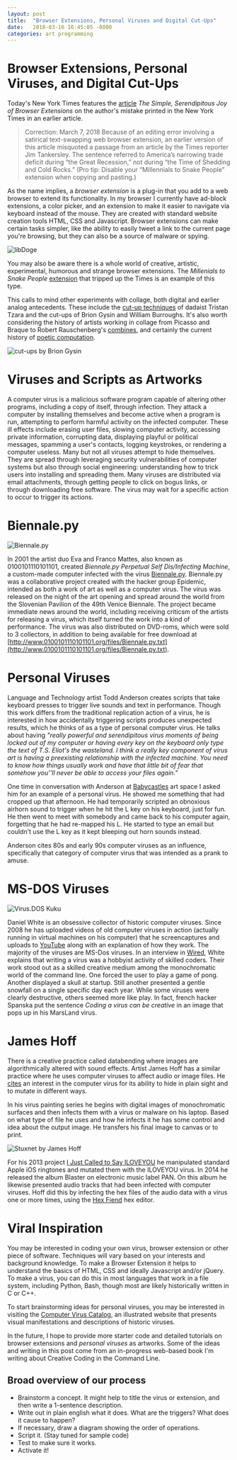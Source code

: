 ```yaml
---
layout: post
title:  "Browser Extensions, Personal Viruses and Digital Cut-Ups"
date:   2018-03-16 16:45:05 -0800
categories: art programming
---
```


# Browser Extensions, Personal Viruses, and Digital Cut-Ups

Today's New York Times features the [article](https://www.nytimes.com/2018/03/15/smarter-living/browser-extensions-text-swapping.html) *The Simple, Serendipitous Joy of Browser Extensions* on the author's mistake printed in the New York Times in an earlier article.

> Correction: March 7, 2018
> Because of an editing error involving a satirical text-swapping web browser extension, an earlier version of this article misquoted a passage from an article by the Times reporter Jim Tankersley. The sentence referred to America’s narrowing trade deficit during “the Great Recession,” not during “the Time of Shedding and Cold Rocks.” (Pro tip: Disable your “Millennials to Snake People” extension when copying and pasting.)

As the name implies, a *browser extension* is a plug-in that you add to a web browser to extend its functionality. In my browser I currently have ad-block extensions, a color picker, and an extension to make it easier to navigate via keyboard instead of the mouse. They are created with standard website creation tools HTML, CSS and Javascript. Browser extensions can make certain tasks simpler, like the ability to easily tweet a link to the current page you're browsing, but they can also be a source of malware or spying. 

![libDoge](https://static01.nyt.com/images/2018/03/14/smarter-living/15sl-chromeextension/15sl-chromeextension-master675.png)

You may also be aware there is a whole world of creative, artistic, experimental, humorous and strange browser extensions. The *Millenials to Snake People* [extension](https://chrome.google.com/webstore/detail/millennials-to-snake-peop/jhkibealmjkbkafogihpeidfcgnigmlf?hl=en-US) that tripped up the Times is an example of this type. 

This calls to mind other experiments with collage, both digital and earlier analog antecedents. These include the [cut-up techniques](http://www.writing.upenn.edu/~afilreis/88v/burroughs-cutup.html) of dadaist Tristan Tzara and the cut-ups of Brion Gysin and William Burroughs. It's also worth considering the history of artists working in collage from Picasso and Braque to Robert Rauschenberg's [combines](https://en.wikipedia.org/wiki/Combine_painting), and certainly the current history of [poetic computation](http://poeticcomputation.info/). 

![cut-ups by Brion Gysin](https://biblioklept.files.wordpress.com/2011/02/tumblr_lh7cb0bay31qhr5gvo1_1280.png)

# Viruses and Scripts as Artworks

A computer virus is a malicious software program capable of altering other programs, including a copy of itself, through infection. They attack a computer by installing themselves and become active when a program is run, attempting to perform harmful activity on the infected computer. These ill effects include erasing user files, slowing computer activity, accessing private information, corrupting data, displaying playful or political messages, spamming a user's contacts, logging keystrokes, or rendering a computer useless. Many but not all viruses attempt to hide themselves. They are spread through leveraging security vulnerabilities of computer systems but also through social engineering: understanding how to trick users into installing and spreading them. Many viruses are distributed via email attachments, through getting people to click on bogus links, or through downloading free software. The virus may wait for a specific action to occur to trigger its actions.

# Biennale.py

![Biennale.py](http://0100101110101101.org/blog/wp-content/uploads/2014/02/work-biennalepy-machine-7-763x1024.jpg)

In 2001 the artist duo Eva and Franco Mattes, also known as 0100101110101101, created *Biennale.py Perpetual Self Dis/Infecting Machine*, a custom-made computer infected with the virus [Biennale.py](http://0100101110101101.org/biennale-py/). Biennale.py was a collaborative project created with the hacker group Epidemic, intended as both a work of art as well as a computer virus. The virus was released on the night of the art opening and spread around the world from the Slovenian Pavilion of the 49th Venice Biennale. The project became immediate news around the world, including receiving criticsm of the artists for releasing a virus, which itself turned the work into a kind of performance. The virus was also distributed on DVD-roms, which were sold to 3 collectors, in addition to being available for free download at [http://www.0100101110101101.org/files/Biennale.py.txt](http://www.0100101110101101.org/files/Biennale.py.txt).

# Personal Viruses

Language and Technology artist Todd Anderson creates scripts that take keyboard presses to trigger live sounds and text in performance. Though this work differs from the traditional replication action of a virus, he is interested in how accidentally triggering scripts produces unexpected results, which he thinks of as a type of personal computer virus. He talks about having *"really powerful and serendipitous virus moments of being locked out of my computer or having every key on the keyboard only type the text of T.S. Eliot's the wasteland. I think a really key component of virus art is having a preexisting relationship with the infected machine. You need to know how things usually work and have that little bit of fear that somehow you''ll never be able to access your files again."*

One time in conversation with Anderson at [Babycastles](http://babycastles.com) art space I asked him for an example of a personal virus. He showed me something that had cropped up that afternoon. He had temporarily scripted an obnoxious airhorn sound to trigger when he hit the L key on his keyboard, just for fun. He then went to meet with somebody and came back to his computer again, forgetting that he had re-mapped his L. He started to type an email but couldn't use the L key as it kept bleeping out horn sounds instead.

Anderson cites 80s and early 90s computer viruses as an influence, specifically that category of computer virus that was intended as a prank to amuse.

# MS-DOS Viruses

![Virus.DOS Kuku](https://www.wired.com/wp-content/uploads/images_blogs/design/2013/10/virus-gifs-2.gif)

Daniel White is an obsessive collector of historic computer viruses. Since 2008 he has uploaded videos of old computer viruses in action (actually running in virtual machines on his computer) that he screencaptures and uploads to [YouTube](https://www.youtube.com/user/danooct1) along with an explanation of how they work. The majority of the viruses are MS-Dos viruses. In an interview in [Wired](http://www.wired.com/2013/10/15-awesome-looking-viruses-from-the-ms-dos-era/), White explains that writing a virus was a hobbyist activity of skilled coders. Their work stood out as a skilled creative medium among the monochromatic world of the command line. One forced the user to play a game of pong. Another displayed a skull at startup. Still another presented a gentle snowfall on a single specific day each year. While some viruses were clearly destructive, others seemed more like play. In fact, french hacker Spanska put the sentence *Coding a virus can be creative* in an image that pops up in his MarsLand virus.

# James Hoff

There is a creative practice called databending where images are algorithmically altered with sound effects. Artist James Hoff has a similar practice where he uses computer viruses to affect audio or image files. He [cites](https://www.ableton.com/en/blog/james-hoff-art-of-infection/) an interest in the computer virus for its ability to hide in plain sight and to mutate in different ways.

In his virus painting series he begins with digital images of monochromatic surfaces and then infects them with a virus or malware on his laptop. Based on what type of file he uses and how he infects it he has some control and idea about the output image. He transfers his final image to canvas or to print.

![Stuxnet by James Hoff](http://media.rhizome.org/blog/9350/Hoff-Stuxnet-2_1.jpg)

For his 2013 project [I Just Called to Say ILOVEYOU](https://soundcloud.com/thee_james_hoff/sets/i-just-called-to-say-iloveyou) he manipulated standard Apple iOS ringtones and mutated them with the ILOVEYOU virus. In 2014 he released the album Blaster on electronic music label PAN. On this album he likewise presented audio tracks that had been infected with computer viruses. Hoff did this by infecting the hex files of the audio data with a virus one or more times, using the  [Hex Fiend](http://ridiculousfish.com/hexfiend/) hex editor.

# Viral Inspiration

You may be interested in coding your own virus, browser extension or other piece of software. Techniques will vary based on your interests and background knowledge. To make a Browser Extension it helps to understand the basics of HTML, CSS and ideally Javascript and/or jQuery. To make a virus, you can do this in most languages that work in a file system, including Python, Bash, though most are likely historically written in C or C++.

To start brainstorming ideas for personal viruses, you may be interested in visiting the [Computer Virus Catalog](http://www.computerviruscatalog.com/#), an illustrated website that presents visual manifestations and descriptions of historic viruses.

In the future, I hope to provide more starter code and detailed tutorials on browser extensions and *personal viruses* as artworks. Some of the ideas and writing in this post come from an in-progress web-based book I'm writing about Creative Coding in the Command Line.

## Broad overview of our process

* Brainstorm a concept. It might help to title the virus or extension, and then write a 1-sentence description.
* Write out in plain english what it does. What are the triggers? What does it cause to happen?
* If necessary, draw a diagram showing the order of operations.
* Script it. (Stay tuned for sample code)
* Test to make sure it works.
* Activate it!

